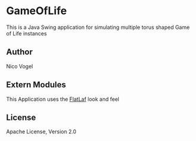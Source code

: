 # GameOfLife
This is a Java Swing application for simulating multiple torus shaped Game of Life instances
## Author
Nico Vogel
## Extern Modules
This Application uses the [FlatLaf](https://github.com/JFormDesigner/FlatLaf/releases) look and feel
## License
Apache License, Version 2.0
